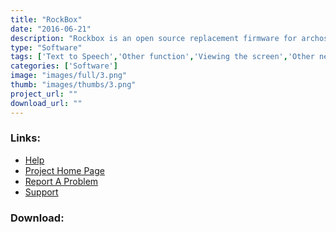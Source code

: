 ```yaml
---
title: "RockBox"
date: "2016-06-21"
description: "Rockbox is an open source replacement firmware for archos mp3 players.  The firmware includes many enhancements on the standard version, including audio prompts for files which can be useful for people with problems with their vision."
type: "Software"
tags: ['Text to Speech','Other function','Viewing the screen','Other need' ]
categories: ['Software']
image: "images/full/3.png"
thumb: "images/thumbs/3.png"
project_url: ""
download_url: ""
---
```



### Links:
- <a href="http://www.rockbox.org/twiki/bin/view/Main/DocsIndex">Help</a>
- <a href="http://www.rockbox.org/">Project Home Page</a>
- <a href="http://www.rockbox.org/tracker/index.php?type=2">Report A Problem</a>
- <a href="http://cool.haxx.se/mailman/listinfo/rockbox">Support</a>

### Download:  